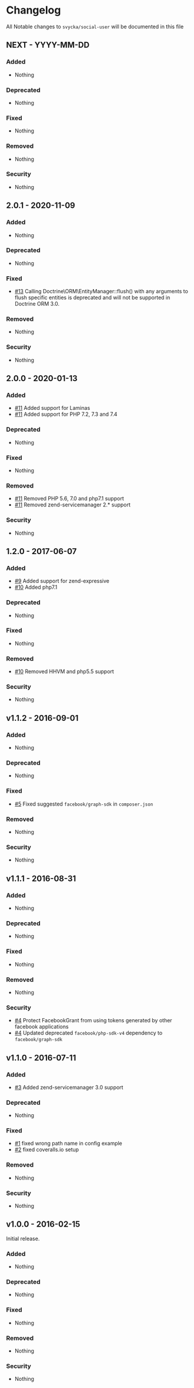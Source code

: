 # Changelog

All Notable changes to `svycka/social-user` will be documented in this file

## NEXT - YYYY-MM-DD

### Added
- Nothing

### Deprecated
- Nothing

### Fixed
- Nothing

### Removed
- Nothing

### Security
- Nothing

## 2.0.1 - 2020-11-09

### Added
- Nothing

### Deprecated
- Nothing

### Fixed
- [#13](https://github.com/svycka/social-user/pull/13) Calling Doctrine\ORM\EntityManager::flush() with any arguments to flush specific entities is deprecated and will not be supported in Doctrine ORM 3.0.

### Removed
- Nothing

### Security
- Nothing

## 2.0.0 - 2020-01-13

### Added
- [#11](https://github.com/svycka/social-user/pull/11) Added support for Laminas
- [#11](https://github.com/svycka/social-user/pull/11) Added support for PHP 7.2, 7.3 and 7.4

### Deprecated
- Nothing

### Fixed
- Nothing

### Removed
- [#11](https://github.com/svycka/social-user/pull/11) Removed PHP 5.6, 7.0 and php7.1 support
- [#11](https://github.com/svycka/social-user/pull/11) Removed zend-servicemanager 2.* support

### Security
- Nothing

## 1.2.0 - 2017-06-07

### Added
- [#9](https://github.com/svycka/social-user/pull/9) Added support for zend-expressive
- [#10](https://github.com/svycka/social-user/pull/10) Added php7.1

### Deprecated
- Nothing

### Fixed
- Nothing

### Removed
- [#10](https://github.com/svycka/social-user/pull/10) Removed HHVM and php5.5 support

### Security
- Nothing

## v1.1.2 - 2016-09-01

### Added
- Nothing

### Deprecated
- Nothing

### Fixed
- [#5](https://github.com/svycka/social-user/pull/5) Fixed suggested `facebook/graph-sdk` in `composer.json`

### Removed
- Nothing

### Security
- Nothing

## v1.1.1 - 2016-08-31

### Added
- Nothing

### Deprecated
- Nothing

### Fixed
- Nothing

### Removed
- Nothing

### Security
- [#4](https://github.com/svycka/social-user/pull/4) Protect FacebookGrant from using tokens generated by other facebook applications
- [#4](https://github.com/svycka/social-user/pull/4) Updated deprecated `facebook/php-sdk-v4` dependency to `facebook/graph-sdk`

## v1.1.0 - 2016-07-11

### Added
- [#3](https://github.com/svycka/social-user/pull/3) Added zend-servicemanager 3.0 support

### Deprecated
- Nothing

### Fixed
- [#1](https://github.com/svycka/social-user/pull/1) fixed wrong path name in config example
- [#2](https://github.com/svycka/social-user/pull/2) fixed coveralls.io setup

### Removed
- Nothing

### Security
- Nothing

## v1.0.0 - 2016-02-15

Initial release.

### Added
- Nothing

### Deprecated
- Nothing

### Fixed
- Nothing

### Removed
- Nothing

### Security
- Nothing
